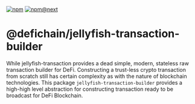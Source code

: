 [![npm](https://img.shields.io/npm/v/@defichain/jellyfish-transaction-builder)](https://www.npmjs.com/package/@defichain/jellyfish-transaction-builder/v/latest)
[![npm@next](https://img.shields.io/npm/v/@defichain/jellyfish-transaction-builder/next)](https://www.npmjs.com/package/@defichain/jellyfish-transaction-builder/v/next)

# @defichain/jellyfish-transaction-builder

While jellyfish-transaction provides a dead simple, modern, stateless raw transaction builder for DeFi. Constructing a
trust-less crypto transaction from scratch still has certain complexity as with the nature of blockchain technologies.
This package `jellyfish-transaction-builder` provides a high-high level abstraction for constructing transaction ready
to be broadcast for DeFi Blockchain.


